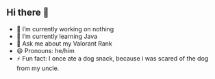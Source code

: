 ## Hi there 👋


- 🔭 I’m currently working on nothing
- 🌱 I’m currently learning Java
- 💬 Ask me about my Valorant Rank
- 😄 Pronouns: he/him
- ⚡ Fun fact: I once ate a dog snack, because i was scared of the dog from my uncle. 
  
